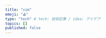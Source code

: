```yaml
---
title: "vim"
emoji: "⛳"
type: "tech" # tech: 技術記事 / idea: アイデア
topics: []
published: false
---
```


